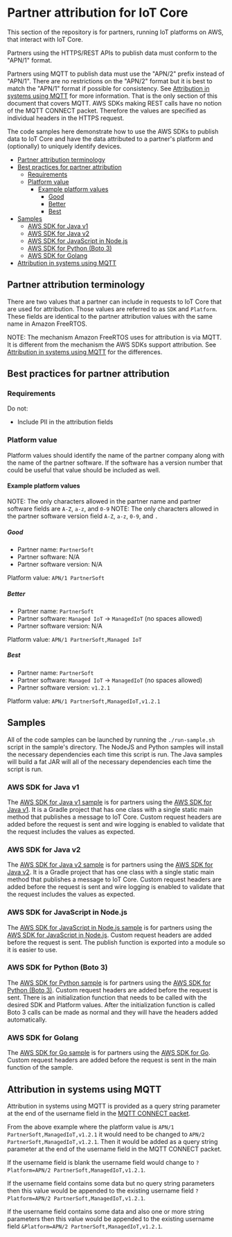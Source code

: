 # Partner attribution for IoT Core

This section of the repository is for partners, running IoT platforms on AWS, that interact with IoT Core.

Partners using the HTTPS/REST APIs to publish data must conform to the "APN/1" format.

Partners using MQTT to publish data must use the "APN/2" prefix instead of "APN/1". There are no restrictions on the "APN/2" format but it is best to match the "APN/1" format if possible for consistency. See [Attribution in systems using MQTT](#Attribution-in-systems-using-MQTT) for more information. That is the only section of this document that covers MQTT. AWS SDKs making REST calls have no notion of the MQTT CONNECT packet. Therefore the values are specified as individual headers in the HTTPS request.

The code samples here demonstrate how to use the AWS SDKs to publish data to IoT Core and have the data attributed to a partner's platform and (optionally) to uniquely identify devices.

<!-- toc -->

- [Partner attribution terminology](#partner-attribution-terminology)
- [Best practices for partner attribution](#best-practices-for-partner-attribution)
  * [Requirements](#requirements)
  * [Platform value](#platform-value)
    + [Example platform values](#example-platform-values)
      - [Good](#good)
      - [Better](#better)
      - [Best](#best)
- [Samples](#samples)
  * [AWS SDK for Java v1](#aws-sdk-for-java-v1)
  * [AWS SDK for Java v2](#aws-sdk-for-java-v2)
  * [AWS SDK for JavaScript in Node.js](#aws-sdk-for-javascript-in-nodejs)
  * [AWS SDK for Python (Boto 3)](#aws-sdk-for-python-boto-3)
  * [AWS SDK for Golang](#aws-sdk-for-golang)
- [Attribution in systems using MQTT](#attribution-in-systems-using-mqtt)

<!-- tocstop -->

## Partner attribution terminology

There are two values that a partner can include in requests to IoT Core that are used for attribution. Those values are referred to as `SDK` and `Platform`. These fields are identical to the partner attribution values with the same name in Amazon FreeRTOS.

NOTE: The mechanism Amazon FreeRTOS uses for attribution is via MQTT. It is different from the mechanism the AWS SDKs support attribution. See [Attribution in systems using MQTT](#Attribution-in-systems-using-MQTT) for the differences.

## Best practices for partner attribution

### Requirements

Do not:
- Include PII in the attribution fields

### Platform value

Platform values should identify the name of the partner company along with the name of the partner software. If the software has a version number that could be useful that value should be included as well.

#### Example platform values

NOTE: The only characters allowed in the partner name and partner software fields are `A-Z`, `a-z`, and `0-9`
NOTE: The only characters allowed in the partner software version field `A-Z`, `a-z`, `0-9`, and `.`

##### Good

- Partner name: `PartnerSoft`
- Partner software: N/A
- Partner software version: N/A

Platform value: `APN/1 PartnerSoft`

##### Better

- Partner name: `PartnerSoft`
- Partner software: `Managed IoT` -> `ManagedIoT` (no spaces allowed)
- Partner software version: N/A

Platform value: `APN/1 PartnerSoft,Managed IoT`

##### Best

- Partner name: `PartnerSoft`
- Partner software: `Managed IoT` -> `ManagedIoT` (no spaces allowed)
- Partner software version: `v1.2.1`

Platform value: `APN/1 PartnerSoft,ManagedIoT,v1.2.1`

## Samples 

All of the code samples can be launched by running the `./run-sample.sh` script in the sample's directory. The NodeJS and Python samples will install the necessary dependencies each time this script is run. The Java samples will build a fat JAR will all of the necessary dependencies each time the script is run.

### AWS SDK for Java v1

The [AWS SDK for Java v1 sample](./java-v1-sdk) is for partners using the [AWS SDK for Java v1](https://github.com/aws/aws-sdk-java). It is a Gradle project that has one class with a single static main method that publishes a message to IoT Core. Custom request headers are added before the request is sent and wire logging is enabled to validate that the request includes the values as expected.

### AWS SDK for Java v2

The [AWS SDK for Java v2 sample](./java-v2-sdk) is for partners using the [AWS SDK for Java v2](https://github.com/aws/aws-sdk-java-v2). It is a Gradle project that has one class with a single static main method that publishes a message to IoT Core. Custom request headers are added before the request is sent and wire logging is enabled to validate that the request includes the values as expected.

### AWS SDK for JavaScript in Node.js

The [AWS SDK for JavaScript in Node.js sample](./nodejs) is for partners using the [AWS SDK for JavaScript in Node.js](https://github.com/aws/aws-sdk-js). Custom request headers are added before the request is sent. The publish function is exported into a module so it is easier to use.

### AWS SDK for Python (Boto 3)

The [AWS SDK for Python sample](./python) is for partners using the [AWS SDK for Python (Boto 3)](https://github.com/boto/boto3). Custom request headers are added before the request is sent. There is an initialization function that needs to be called with the desired SDK and Platform values. After the initialization function is called Boto 3 calls can be made as normal and they will have the headers added automatically.

### AWS SDK for Golang

The [AWS SDK for Go sample](./golang) is for partners using the [AWS SDK for Go](https://github.com/aws/aws-sdk-go). Custom request headers are added before the request is sent in the main function of the sample.

## Attribution in systems using MQTT

Attribution in systems using MQTT is provided as a query string parameter at the end of the username field in the [MQTT CONNECT packet](http://docs.oasis-open.org/mqtt/mqtt/v3.1.1/os/mqtt-v3.1.1-os.html#_Toc398718028).

From the above example where the platform value is `APN/1 PartnerSoft,ManagedIoT,v1.2.1` it would need to be changed to `APN/2 PartnerSoft,ManagedIoT,v1.2.1`. Then it would be added as a query string parameter at the end of the username field in the MQTT CONNECT packet.

If the username field is blank the username field would change to `?Platform=APN/2 PartnerSoft,ManagedIoT,v1.2.1`.

If the username field contains some data but no query string parameters then this value would be appended to the existing username field `?Platform=APN/2 PartnerSoft,ManagedIoT,v1.2.1`.

If the username field contains some data and also one or more string parameters then this value would be appended to the existing username field `&Platform=APN/2 PartnerSoft,ManagedIoT,v1.2.1`.

